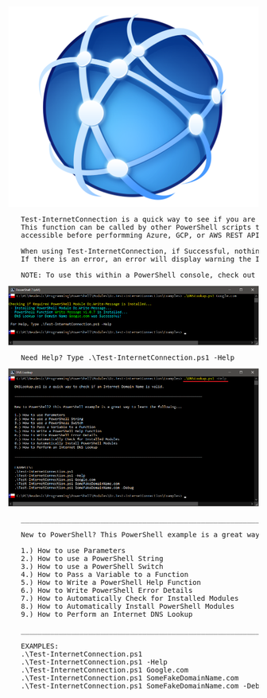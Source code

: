 ![](/Images/Test-InternetConnection.png?raw=true)

<pre>
   Test-InternetConnection is a quick way to see if you are online utilizing DNS Lookup.
   This function can be called by other PowerShell scripts to check if the Internet is
   accessible before performming Azure, GCP, or AWS REST API calls across the Internet.

   When using Test-InternetConnection, if Successful, nothing is returned or displayed.
   If there is an error, an error will display warning the Internet is unreachable.

   NOTE: To use this within a PowerShell console, check out DNSLookup.ps1 in the Example folder.
</pre>

![](/Images/DNSLookup.png?raw=true)

<pre>
   Need Help? Type .\Test-InternetConnection.ps1 -Help
</pre>

![](/Images/DNSLookupHelp.png?raw=true)

<pre>
   _____________________________________________________________________________________________

   New to PowerShell? This PowerShell example is a great way to learn the following...

   1.) How to use Parameters
   2.) How to use a PowerShell String
   3.) How to use a PowerShell Switch
   4.) How to Pass a Variable to a Function
   5.) How to Write a PowerShell Help Function
   6.) How to Write PowerShell Error Details
   7.) How to Automatically Check for Installed Modules
   8.) How to Automatically Install PowerShell Modules
   9.) How to Perform an Internet DNS Lookup

   _____________________________________________________________________________________________

   EXAMPLES:
   .\Test-InternetConnection.ps1
   .\Test-InternetConnection.ps1 -Help
   .\Test-InternetConnection.ps1 Google.com
   .\Test-InternetConnection.ps1 SomeFakeDomainName.com
   .\Test-InternetConnection.ps1 SomeFakeDomainName.com -Debug
</pre>
